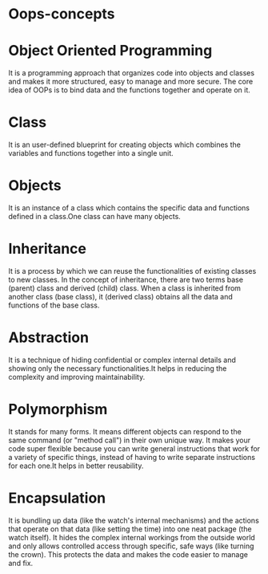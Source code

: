 # Oops-concepts
# Object Oriented Programming
It is a programming approach that organizes code into objects and classes and makes it more structured, easy to manage and more secure. The core idea of OOPs is to bind data and the functions together and operate on it.

# Class
It is an user-defined blueprint for creating objects which combines the variables and functions together into a single unit.

# Objects
It is an instance of a class which contains the specific data and functions defined in a class.One class can have many objects.

# Inheritance
It is a process by which we can reuse the functionalities of existing classes to new classes. In the concept of inheritance, there are two terms base (parent) class and derived (child) class. When a class is inherited from another class (base class), it (derived class) obtains all the data and functions of the base class.

# Abstraction
It is a technique of hiding confidential or complex internal details and showing only the necessary functionalities.It helps in reducing the complexity and improving maintainability.

# Polymorphism
It stands for many forms. It means different objects can respond to the same command (or "method call") in their own unique way. It makes your code super flexible because you can write general instructions that work for a variety of specific things, instead of having to write separate instructions for each one.It helps in better reusability.

# Encapsulation
It is bundling up data (like the watch's internal mechanisms) and the actions that operate on that data (like setting the time) into one neat package (the watch itself). It hides the complex internal workings from the outside world and only allows controlled access through specific, safe ways (like turning the crown). This protects the data and makes the code easier to manage and fix.
